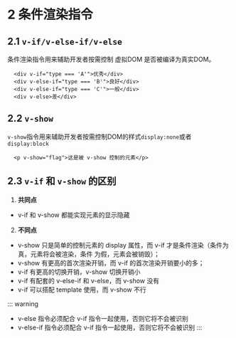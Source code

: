 # 2 条件渲染指令

## 2.1 `v-if/v-else-if/v-else`

条件渲染指令用来辅助开发者按需控制 虚拟DOM 是否被编译为真实DOM。

```vue
  <div v-if="type === 'A'">优秀</div>
  <div v-else-if="type === 'B'">良好</div>
  <div v-else-if="type === 'C'">一般</div>
  <div v-else>差</div>
```

## 2.2 `v-show`

`v-show`指令用来辅助开发者按需控制DOM的样式`display:none`或者`display:block`

```vue
  <p v-show="flag">这是被 v-show 控制的元素</p>
```

## 2.3 `v-if` 和 `v-show` 的区别

1. **共同点**

* v-if 和 v-show 都能实现元素的显示隐藏

2. **不同点**

* v-show 只是简单的控制元素的 display 属性，而 v-if 才是条件渲染（条件为真，元素将会被渲染，条件 为假，元素会被销毁）；
* v-show 有更高的首次渲染开销，而 v-if 的首次渲染开销要小的多；
* v-if 有更高的切换开销，v-show 切换开销小
* v-if 有配套的 v-else-if 和 v-else，而 v-show 没有
* v-if 可以搭配 template 使用，而 v-show 不行

::: warning

* v-else 指令必须配合 v-if 指令一起使用，否则它将不会被识别
* v-else-if 指令必须配合 v-if 指令一起使用，否则它将不会被识别
:::
